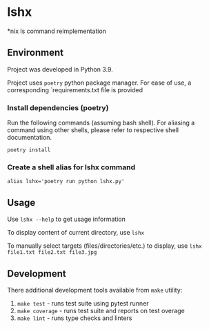 # lshx
*nix ls command reimplementation

## Environment
Project was developed in Python 3.9.

Project uses `poetry` python package manager. For ease of use, a corresponding `requirements.txt file is provided

### Install dependencies (poetry)
Run the following commands (assuming bash shell). For aliasing a command using other shells, please refer to respective 
shell documentation. 
```
poetry install
```

### Create a shell alias for **lshx** command
```
alias lshx='poetry run python lshx.py'
```

## Usage

Use `lshx --help` to get usage information

To display content of current directory, use `lshx`

To manually select targets (files/directories/etc.) to display, use `lshx file1.txt file2.txt file3.jpg`

## Development

There additional development tools available from `make` utility:
1. `make test` - runs test suite using pytest runner
2. `make coverage` - runs test suite and reports on test overage
3. `make lint` - runs type checks and linters